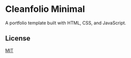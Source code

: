 # Cleanfolio Minimal

A portfolio template built with HTML, CSS, and JavaScript.





## License

[MIT](https://choosealicense.com/licenses/mit/)
